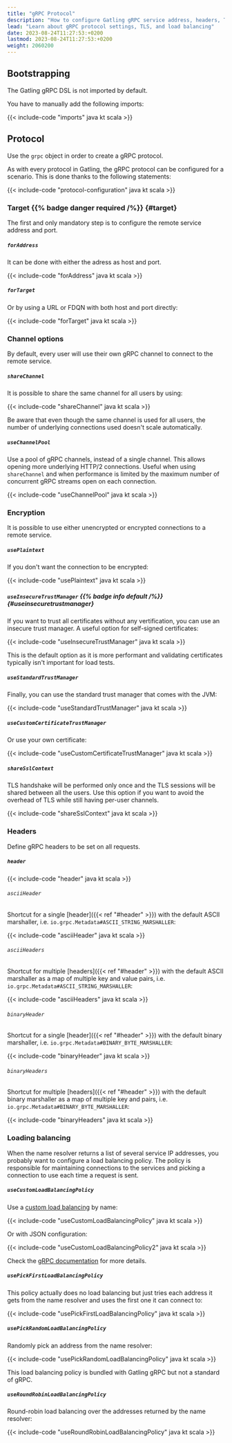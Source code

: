 ```yaml
---
title: "gRPC Protocol"
description: "How to configure Gatling gRPC service address, headers, TLS and load balancing"
lead: "Learn about gRPC protocol settings, TLS, and load balancing"
date: 2023-08-24T11:27:53:+0200
lastmod: 2023-08-24T11:27:53:+0200
weight: 2060200
---
```


## Bootstrapping

The Gatling gRPC DSL is not imported by default.

You have to manually add the following imports:

{{< include-code "imports" java kt scala >}}

## Protocol

Use the `grpc` object in order to create a gRPC protocol.

As with every protocol in Gatling, the gRPC protocol can be configured for a scenario. This is done thanks to the following
statements:

{{< include-code "protocol-configuration" java kt scala >}}

### Target {{% badge danger required /%}} {#target}

The first and only mandatory step is to configure the remote service address and port.

##### `forAddress`

It can be done with either the adress as host and port.

{{< include-code "forAddress" java kt scala >}}

##### `forTarget`

Or by using a URL or FDQN with both host and port directly:

{{< include-code "forTarget" java kt scala >}}

### Channel options

By default, every user will use their own gRPC channel to connect to the remote service.

##### `shareChannel`

It is possible to share the same channel for all users by using:

{{< include-code "shareChannel" java kt scala >}}

Be aware that even though the same channel is used for all users, the number of underlying connections used doesn't
scale automatically.

##### `useChannelPool`

Use a pool of gRPC channels, instead of a single channel. This allows opening more underlying HTTP/2 connections.
Useful when using `shareChannel` and when performance is limited by the maximum number of concurrent gRPC streams open
on each connection.

{{< include-code "useChannelPool" java kt scala >}}

### Encryption

It is possible to use either unencrypted or encrypted connections to a remote service.

##### `usePlaintext`

If you don't want the connection to be encrypted:

{{< include-code "usePlaintext" java kt scala >}}

##### `useInsecureTrustManager` {{% badge info default /%}} {#useinsecuretrustmanager}

If you want to trust all certificates without any vertification, you can use an insecure trust manager.
A useful option for self-signed certificates:

{{< include-code "useInsecureTrustManager" java kt scala >}}

This is the default option as it is more performant and validating certificates typically isn't important for load
tests.

##### `useStandardTrustManager`

Finally, you can use the standard trust manager that comes with the JVM:

{{< include-code "useStandardTrustManager" java kt scala >}}

##### `useCustomCertificateTrustManager`

Or use your own certificate:

{{< include-code "useCustomCertificateTrustManager" java kt scala >}}

##### `shareSslContext`

TLS handshake will be performed only once and the TLS sessions will be shared between all the users.
Use this option if you want to avoid the overhead of TLS while still having per-user channels.

{{< include-code "shareSslContext" java kt scala >}}

### Headers

Define gRPC headers to be set on all requests.

##### `header`

{{< include-code "header" java kt scala >}}

###### `asciiHeader`

Shortcut for a single [header]({{< ref "#header" >}}) with the default ASCII marshaller, i.e.
`io.grpc.Metadata#ASCII_STRING_MARSHALLER`:

{{< include-code "asciiHeader" java kt scala >}}

###### `asciiHeaders`

Shortcut for multiple [headers]({{< ref "#header" >}}) with the default ASCII marshaller as a map of multiple key and
value pairs, i.e. `io.grpc.Metadata#ASCII_STRING_MARSHALLER`:

{{< include-code "asciiHeaders" java kt scala >}}

###### `binaryHeader`

Shortcut for a single [header]({{< ref "#header" >}}) with the default binary marshaller, i.e.
`io.grpc.Metadata#BINARY_BYTE_MARSHALLER`:

{{< include-code "binaryHeader" java kt scala >}}

###### `binaryHeaders`

Shortcut for multiple [headers]({{< ref "#header" >}}) with the default binary marshaller as a map of multiple key and
pairs, i.e. `io.grpc.Metadata#BINARY_BYTE_MARSHALLER`:

{{< include-code "binaryHeaders" java kt scala >}}

### Loading balancing

When the name resolver returns a list of several service IP addresses, you probably want to configure a load balancing
policy. The policy is responsible for maintaining connections to the services and picking a connection to use each time
a request is sent.

##### `useCustomLoadBalancingPolicy`

Use a [custom load balancing](https://grpc.io/docs/guides/custom-load-balancing/) by name:

{{< include-code "useCustomLoadBalancingPolicy" java kt scala >}}

Or with JSON configuration:

{{< include-code "useCustomLoadBalancingPolicy2" java kt scala >}}

Check the [gRPC documentation](https://grpc.io/docs/guides/custom-load-balancing/) for more details.

##### `usePickFirstLoadBalancingPolicy`

This policy actually does no load balancing but just tries each address it gets from the name resolver and uses the
first one it can connect to:

{{< include-code "usePickFirstLoadBalancingPolicy" java kt scala >}}

##### `usePickRandomLoadBalancingPolicy`

Randomly pick an address from the name resolver: 

{{< include-code "usePickRandomLoadBalancingPolicy" java kt scala >}}

This load balancing policy is bundled with Gatling gRPC but not a standard of gRPC.

##### `useRoundRobinLoadBalancingPolicy`

Round-robin load balancing over the addresses returned by the name resolver:

{{< include-code "useRoundRobinLoadBalancingPolicy" java kt scala >}}
